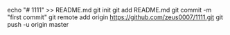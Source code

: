 echo "# 1111" >> README.md
git init
git add README.md
git commit -m "first commit"
git remote add origin https://github.com/zeus0007/1111.git
git push -u origin master
